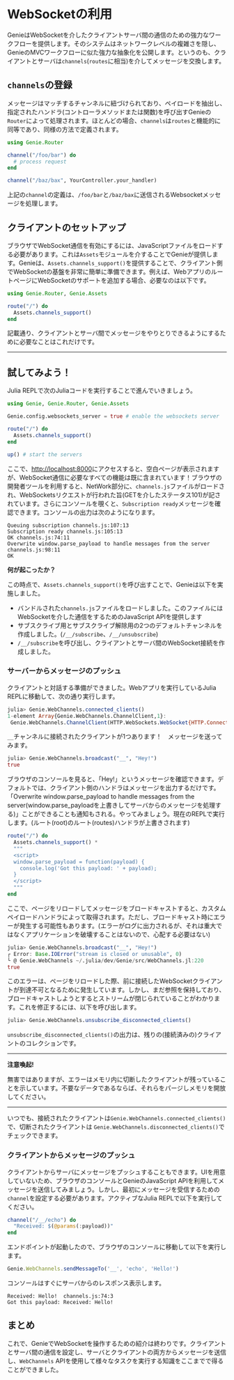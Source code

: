 # WebSocketの利用

GenieはWebSocketを介したクライアントサーバ間の通信のための強力なワークフローを提供します。そのシステムはネットワークレベルの複雑さを隠し、GenieのMVCワークフローに似た強力な抽象化を公開します。というのも、クライアントとサーバは`channels`(`routes`に相当)を介してメッセージを交換します。

## `channels`の登録

メッセージはマッチするチャンネルに紐づけられており、ペイロードを抽出し、指定されたハンドラ(コントローラメソッドまたは関数)を呼び出すGenieの`Router`によって処理されます。ほとんどの場合、`channels`は`routes`と機能的に同等であり、同様の方法で定義されます。

```julia
using Genie.Router

channel("/foo/bar") do
  # process request
end

channel("/baz/bax", YourController.your_handler)
```

上記の`channel`の定義は、`/foo/bar`と`/baz/bax`に送信されるWebsocketメッセージを処理します。

## クライアントのセットアップ

ブラウザでWebSocket通信を有効にするには、JavaScriptファイルをロードする必要があります。これは`Assets`モジュールを介することでGenieが提供します。Genieは、`Assets.channels_support()`を提供することで、クライアント側でWebSocketの基盤を非常に簡単に準備できます。例えば、WebアプリのルートページにWebSocketのサポートを追加する場合、必要なのは以下です。

```julia
using Genie.Router, Genie.Assets

route("/") do
  Assets.channels_support()
end
```

記載通り、クライアントとサーバ間でメッセージをやりとりできるようにするために必要なことはこれだけです。

---

## 試してみよう！

Julia REPLで次のJuliaコードを実行することで進んでいきましょう。

```julia
using Genie, Genie.Router, Genie.Assets

Genie.config.websockets_server = true # enable the websockets server

route("/") do
  Assets.channels_support()
end

up() # start the servers
```

ここで、<http://localhost:8000>にアクセスすると、空白ページが表示されますが、WebSocket通信に必要なすべての機能は既に含まれています！ブラウザの開発者ツールを利用すると、NetWork部分に、`channels.js`ファイルがロードされ、WebSocketsリクエストが行われた旨(GETを介したステータス101)が記されています。さらにコンソールを覗くと、`Subscription ready`メッセージを確認できます。コンソールの出力は次のようになります。

```text
Queuing subscription channels.js:107:13
Subscription ready channels.js:105:13
OK channels.js:74:11
Overwrite window.parse_payload to handle messages from the server channels.js:98:11
OK
```

**何が起こったか？**

この時点で、`Assets.channels_support()`を呼び出すことで、Genieは以下を実施しました。

* バンドルされた`channels.js`ファイルをロードしました。このファイルにはWebSocketを介した通信をするためのJavaScript APIを提供します
* サブスクライブ用とサブスクライブ解除用の2つのデフォルトチャンネルを作成しました。(`/__/subscribe`、`/__/unsubscribe`)
* `/__/subscribe`を呼び出し、クライアントとサーバ間のWebSocket接続を作成しました。

### サーバーからメッセージのプッシュ

クライアントと対話する準備ができました。Webアプリを実行しているJulia REPLに移動して、次の通り実行します。

```julia
julia> Genie.WebChannels.connected_clients()
1-element Array{Genie.WebChannels.ChannelClient,1}:
 Genie.WebChannels.ChannelClient(HTTP.WebSockets.WebSocket{HTTP.ConnectionPool.Transaction{Sockets.TCPSocket}}(T0  🔁    0↑🔒    0↓🔒 100s 127.0.0.1:8001:8001 ≣16, 0x01, true, UInt8[0x7b, 0x22, 0x63, 0x68, 0x61, 0x6e, 0x6e, 0x65, 0x6c, 0x22  …  0x79, 0x6c, 0x6f, 0x61, 0x64, 0x22, 0x3a, 0x7b, 0x7d, 0x7d], UInt8[], false, false), ["__"])
```

`__`チャンネルに接続されたクライアントが1つあります！　メッセージを送ってみます。

```julia
julia> Genie.WebChannels.broadcast("__", "Hey!")
true
```

ブラウザのコンソールを見ると、「Hey!」というメッセージを確認できます。デフォルトでは、クライアント側のハンドラはメッセージを出力するだけです。「Overwrite window.parse_payload to handle messages from the server(window.parse_payloadを上書きしてサーバからのメッセージを処理する)」ことができることも通知もされる。やってみましょう。現在のREPLで実行します。(ルート(root)のルート(routes)ハンドラが上書きされます)

```julia
route("/") do
  Assets.channels_support() *
  """
  <script>
  window.parse_payload = function(payload) {
    console.log('Got this payload: ' + payload);
  }
  </script>
  """
end
```

ここで、ページをリロードしてメッセージをブロードキャストすると、カスタムペイロードハンドラによって取得されます。ただし、ブロードキャスト時にエラーが発生する可能性もあります。(エラーがログに出力されるが、それは重大ではなくアプリケーションを破壊することはないので、心配する必要はない)

```julia
julia> Genie.WebChannels.broadcast("__", "Hey!")
┌ Error: Base.IOError("stream is closed or unusable", 0)
└ @ Genie.WebChannels ~/.julia/dev/Genie/src/WebChannels.jl:220
true
```

このエラーは、ページをリロードした際、前に接続したWebSocketクライアントが到達不可となるために発生しています。しかし、まだ参照を保持しており、ブロードキャストしようとするとストリームが閉じられていることがわかります。これを修正するには、以下を呼び出します。

```julia
julia> Genie.WebChannels.unsubscribe_disconnected_clients()
```

`unsubscribe_disconnected_clients()`の出力は、残りの(接続済みの)クライアントのコレクションです。

---

**注意喚起!**

無害ではありますが、エラーはメモリ内に切断したクライアントが残っていることを示しています。不要なデータであるならば、それらをパージしメモリを開放してください。

---

いつでも、接続されたクライアントは`Genie.WebChannels.connected_clients()`で、切断されたクライアントは `Genie.WebChannels.disconnected_clients()`でチェックできます。

### クライアントからメッセージのプッシュ

クライアントからサーバにメッセージをプッシュすることもできます。UIを用意していないため、ブラウザのコンソールとGenieのJavaScript APIを利用してメッセージを送信してみましょう。しかし、最初にメッセージを受信するための`channel`を設定する必要があります。アクティブなJulia REPLで以下を実行してください。

```julia
channel("/__/echo") do
  "Received: $(@params(:payload))"
end
```

エンドポイントが起動したので、ブラウザのコンソールに移動して以下を実行します。
```javascript
Genie.WebChannels.sendMessageTo('__', 'echo', 'Hello!')
```

コンソールはすぐにサーバからのレスポンス表示します。

```text
Received: Hello!  channels.js:74:3
Got this payload: Received: Hello!
```

## まとめ

これで、GenieでWebSocketを操作するための紹介は終わりです。クライアントとサーバ間の通信を設定し、サーバとクライアントの両方からメッセージを送信し、`WebChannels` APIを使用して様々なタスクを実行する知識をここまでで得ることができました。
